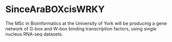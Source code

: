 # SinceAraBOXcisWRKY

The MSc in Bioinformatics at the University of York will be producing a gene network of G-box and W-box binding transcription factors, using single nucleus RNA-seq datasets.